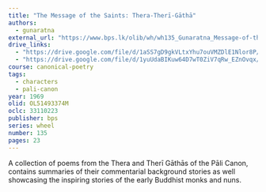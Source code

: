 ```yaml
---
title: "The Message of the Saints: Thera-Therī-Gāthā"
authors:
  - gunaratna
external_url: "https://www.bps.lk/olib/wh/wh135_Gunaratna_Message-of-the-Saints--Thera-Theri-Gatha.html"
drive_links:
  - "https://drive.google.com/file/d/1aSS7gD9gkVLtxYhu7ouVMZDlE1Nlor8P/view?usp=sharing"
  - "https://drive.google.com/file/d/1yuUdaBIKuw64D7wT0ZiV7qRw_EZnOvqx/view?usp=sharing"
course: canonical-poetry
tags:
  - characters
  - pali-canon
year: 1969
olid: OL51493374M
oclc: 33110223
publisher: bps
series: wheel
number: 135
pages: 23
---
```


A collection of poems from the Thera and Therī Gāthās of the Pāli Canon, contains summaries of their commentarial background stories as well showcasing the inspiring stories of the early Buddhist monks and nuns.
